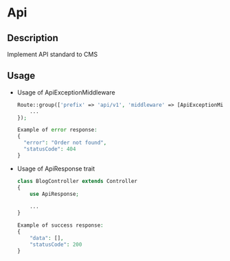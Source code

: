 # Api

## Description
Implement API standard to CMS

## Usage
- Usage of ApiExceptionMiddleware
  ```php
  Route::group(['prefix' => 'api/v1', 'middleware' => [ApiExceptionMiddleware::class]], function () {
      ...
  });
  
  Example of error response:
  {
    "error": "Order not found",
    "statusCode": 404
  }
  ```
- Usage of ApiResponse trait
  ```php
  class BlogController extends Controller
  {
      use ApiResponse;
        
      ...
  }
  
  Example of success response:
  {
      "data": [],
      "statusCode": 200
  }
  ```
